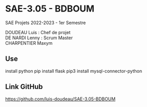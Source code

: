 # SAE-3.05 - BDBOUM
SAE Projets 2022-2023 - 1er Semestre

DOUDEAU Luis : Chef de projet\
DE NARDI Lenny : Scrum Master\
CHARPENTIER Maxym

## Use
install python
pip install flask
pip3 install mysql-connector-python


## Link GitHub

https://github.com/luis-doudeau/SAE-3.05-BDBOUM
